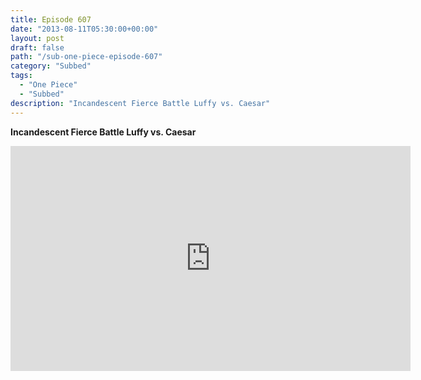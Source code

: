 ```yaml
---
title: Episode 607
date: "2013-08-11T05:30:00+00:00"
layout: post
draft: false
path: "/sub-one-piece-episode-607"
category: "Subbed"
tags:
  - "One Piece"
  - "Subbed"
description: "Incandescent Fierce Battle Luffy vs. Caesar"
---
```


**Incandescent Fierce Battle Luffy vs. Caesar**

<iframe width="640" height="360" src="https://www.rapidvideo.com/e/G6FRPFSEL9" frameborder="0" marginwidth=0 marginheight=0 scrolling=no allowfullscreen></iframe>

